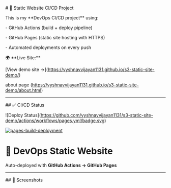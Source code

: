 \# 🚀 Static Website CI/CD Project



This is my \*\*DevOps CI/CD project\*\* using:

\- GitHub Actions (build + deploy pipeline)

\- GitHub Pages (static site hosting with HTTPS)

\- Automated deployments on every push



🌍 \*\*Live Site:\*\*  

\[View demo site →](https://vyshnavvijayan1131.github.io/s3-static-site-demo/)

about page (https://vyshnavvijayan1131.github.io/s3-static-site-demo/about.html)



---



\## ✅ CI/CD Status

!\[Deploy Status](https://github.com/vyshnavvijayan1131/s3-static-site-demo/actions/workflows/pages.yml/badge.svg)

[![pages-build-deployment](https://github.com/vyshnavvijayan1131/s3-static-site-demo/actions/workflows/pages/pages-build-deployment/badge.svg)](https://github.com/vyshnavvijayan1131/s3-static-site-demo/actions/workflows/pages/pages-build-deployment)

# 🚀 DevOps Static Website  
Auto-deployed with **GitHub Actions → GitHub Pages**  




---



\## 📸 Screenshots

